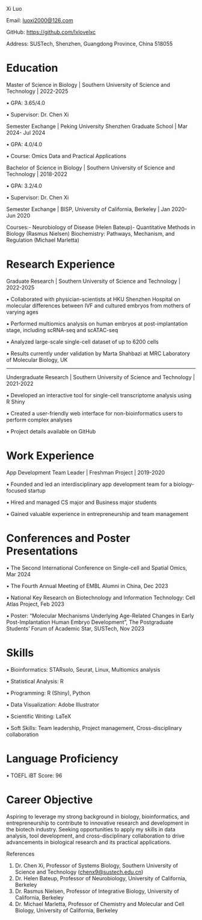  Xi Luo
 
 Email: luoxi2000@126.com 
 
 GitHub: https://github.com/lxlovelxc
 
 Address: SUSTech, Shenzhen, Guangdong Province, China 518055
 
 Education
 ========================================================================================
 Master of Science in Biology | Southern University of Science and Technology | 2022-2025
 
 • GPA: 3.65/4.0
 
 • Supervisor: Dr. Chen Xi
 
 Semester Exchange | Peking University Shenzhen Graduate School | Mar 2024- Jul 2024

 • GPA: 4.0/4.0
 
 • Course: Omics Data and Practical Applications
 
 Bachelor of Science in Biology | Southern University of Science and Technology | 2018-2022
 
 • GPA: 3.2/4.0
 
 • Supervisor: Dr. Chen Xi
 
 Semester Exchange | BISP, University of California, Berkeley | Jan 2020- Jun 2020
 
 Courses:- Neurobiology of Disease (Helen Bateup)- Quantitative Methods in Biology (Rasmus Nielsen)
           Biochemistry: Pathways, Mechanism, and Regulation (Michael Marletta)

 Research Experience
 ========================================================================================
 Graduate Research | Southern University of Science and Technology | 2022-2025
 
 • Collaborated with physician-scientists at HKU Shenzhen Hospital on molecular differences between IVF and cultured embryos from mothers of varying ages
 
 • Performed multiomics analysis on human embryos at post-implantation stage, including scRNA-seq and scATAC-seq
 
 • Analyzed large-scale single-cell dataset of up to 6200 cells
 
 • Results currently under validation by Marta Shahbazi at MRC Laboratory of Molecular Biology, UK
 
 ----------------------------------------------------------------------------------
 Undergraduate Research | Southern University of Science and Technology | 2021-2022
 
 • Developed an interactive tool for single-cell transcriptome analysis using R Shiny
 
 • Created a user-friendly web interface for non-bioinformatics users to perform complex analyses
 
 • Project details available on GitHub

 Work Experience
 ========================================================================================
 App Development Team Leader | Freshman Project | 2019-2020
 
 • Founded and led an interdisciplinary app development team for a biology-focused startup
 
 • Hired and managed CS major and Business major students
 
 • Gained valuable experience in entrepreneurship and team management
 
 Conferences and Poster Presentations
 ========================================================================================
 • The Second International Conference on Single-cell and Spatial Omics, Mar 2024
 
 • The Fourth Annual Meeting of EMBL Alumni in China, Dec 2023
 
 • National Key Research on Biotechnology and Information Technology: Cell Atlas Project, Feb 2023
 
 • Poster: “Molecular Mechanisms Underlying Age-Related Changes in Early Post-Implantation Human Embryo Development”, 
            The Postgraduate Students’ Forum of Academic Star, SUSTech, Nov 2023
 
 Skills
 ========================================================================================
 • Bioinformatics: STARsolo, Seurat, Linux, Multiomics analysis
 
 • Statistical Analysis: R

 • Programming: R (Shiny), Python
 
 • Data Visualization: Adobe Illustrator
 
 • Scientific Writing: LaTeX
 
 • Soft Skills: Team leadership, Project management, Cross-disciplinary collaboration
 
 Language Proficiency
 ========================================================================================
 • TOEFL iBT Score: 96
 
 Career Objective
 ========================================================================================
 Aspiring to leverage my strong background in biology, bioinformatics, and entrepreneurship to contribute
 to innovative research and development in the biotech industry. Seeking opportunities to apply my skills
 in data analysis, tool development, and cross-disciplinary collaboration to drive advancements in biological
 research and its practical applications.
 
 References
 1. Dr. Chen Xi, Professor of Systems Biology, Southern University of Science and Technology (chenx9@sustech.edu.cn)
 2. Dr. Helen Bateup, Professor of Neurobiology, University of California, Berkeley
 3. Dr. Rasmus Nielsen, Professor of Integrative Biology, University of California, Berkeley
 4. Dr. Michael Marletta, Professor of Chemistry and Molecular and Cell Biology, University of California, Berkeley

